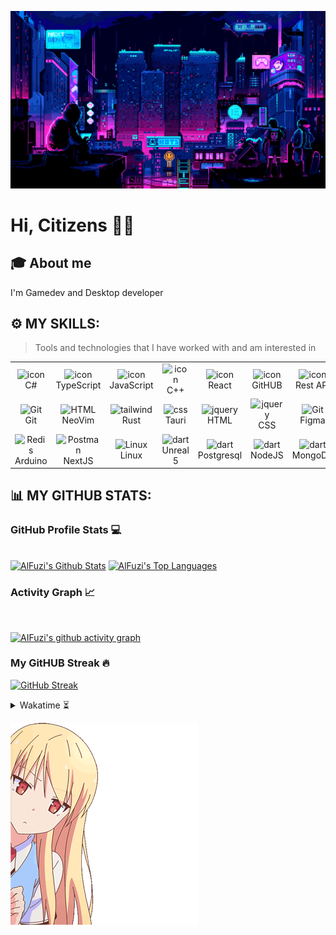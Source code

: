 ![til](./gifs/5927911.gif)

# Hi, Citizens 👋🏼

## 🎓 About me

I'm Gamedev and Desktop developer

## ⚙️ MY SKILLS: 

> Tools and technologies that I have worked with and am interested in

<table align="center">
    <td align="center" width="96">
        <img src="https://techstack-generator.vercel.app/csharp-icon.svg" alt="icon" width="65" height="65" />
      <br>C#
    </td>
    <td align="center" width="96">
        <img src="https://techstack-generator.vercel.app/ts-icon.svg" alt="icon" width="65" height="65" />
      <br>TypeScript
    </td>
    <td align="center" width="96">
        <img src="https://techstack-generator.vercel.app/js-icon.svg" alt="icon" width="65" height="65" />
      <br>JavaScript
    </td>   
    <td align="center" width="96">
        <img src="https://techstack-generator.vercel.app/cpp-icon.svg" alt="icon" width="65" height="65" />
      <br>C++
    </td> 
    <td align="center" width="96">
        <img src="https://techstack-generator.vercel.app/react-icon.svg" alt="icon" width="65" height="65" />
      <br>React
    </td> 
    <td align="center" width="96">
        <img src="https://techstack-generator.vercel.app/github-icon.svg" alt="icon" width="65" height="65" />
      <br>GitHUB
    </td> 
    <td align="center" width="96">
        <img src="https://techstack-generator.vercel.app/restapi-icon.svg" alt="icon" width="65" height="65" />
      <br>Rest API
    </td> 
  </tr>
  <tr>
    <td align="center" width="96">
        <img src="https://skillicons.dev/icons?i=git" width="48" height="48" alt="Git" />
      <br>Git
    </td>
    <td align="center"  width="96">
        <img src="https://skillicons.dev/icons?i=vim" width="48" height="48" alt="HTML" />
      <br>NeoVim
    </td>
    <td align="center" width="96">
        <img src="https://skillicons.dev/icons?i=rust" width="48" height="48" alt="tailwind" />
      <br>Rust
    </td>
    <td align="center" width="96">
        <img src="https://skillicons.dev/icons?i=tauri" width="48" height="48" alt="css" />
      <br>Tauri
    </td>
    <td align="center" width="96">
        <img src="https://skillicons.dev/icons?i=html" width="48" height="48" alt="jquery" />
      <br>HTML
    </td>
        <td align="center" width="96">
        <img src="https://skillicons.dev/icons?i=css" width="48" height="48" alt="jquery" />
      <br>CSS
    </td>
    <td align="center" width="96">
        <img src="https://skillicons.dev/icons?i=figma" width="48" height="48" alt="Git" />
      <br>Figma
    </td>
  </tr>
   <tr>
    <td align="center" width="96">
        <img src="https://skillicons.dev/icons?i=arduino" width="48" height="48" alt="Redis" />
      <br>Arduino
    </td>
    <td align="center" width="96">
        <img src="https://skillicons.dev/icons?i=nextjs" width="48" height="48" alt="Postman" />
      <br>NextJS
    </td>
    <td align="center" width="96">
        <img src="https://skillicons.dev/icons?i=go" width="48" height="48" alt="Linux" />
      <br>Linux
    </td>
    <td align="center" width="96">
        <img src="https://skillicons.dev/icons?i=unreal" width="48" height="48" alt="dart" />
      <br>Unreal 5
    </td>
    <td align="center" width="96">
        <img src="https://skillicons.dev/icons?i=postgres" width="48" height="48" alt="dart" />
      <br>Postgresql
    </td>
     <td align="center" width="96">
        <img src="https://skillicons.dev/icons?i=nodejs" width="48" height="48" alt="dart" />
      <br>NodeJS
    </td>
    <td align="center" width="96">
        <img src="https://skillicons.dev/icons?i=mongodb" width="48" height="48" alt="dart" />
      <br>MongoDB
    </td>
  </tr>
 <tr>
 </tr>
</table>


## 📊 MY GITHUB STATS: 

<h3>GitHub Profile Stats 💻</h3>
  <br/>
    <a href="https://github.com/anuraghazra/github-readme-stats"><img alt="AlFuzi's Github Stats" src="https://github-readme-stats.vercel.app/api/?username=AIFuzi&show_icons=true&count_private=true&theme=synthwave" height="192px"/></a>
  <a href="https://github.com/anuraghazra/github-readme-stats"><img alt="AlFuzi's Top Languages" src="https://github-readme-stats.vercel.app/api/top-langs/?username=AIFuzi&langs_count=8&layout=compact&theme=synthwave" height="192px"/></a>
  <br/>


<h3>Activity Graph 📈</h3>
  <br/>

[![AIFuzi's github activity graph](https://github-readme-activity-graph.vercel.app/graph?username=AIFuzi&theme=react-dark)](https://github.com/ashutosh00710/github-readme-activity-graph)

<h3>My GitHUB Streak 🔥</h3>

[![GitHub Streak](https://streak-stats.demolab.com?user=AIFuzi&theme=transparent&border_radius=4&card_width=500&border=5F27CD&stroke=5F27CD&ring=1DD1A1B9&fire=1FE0AC&currStreakNum=1DD1A1&sideNums=F368E0&currStreakLabel=1DD1A1&sideLabels=FF9FF3&dates=FF6B81)](https://git.io/streak-stats)


<details>
  <summary>Wakatime ⏳</summary>
  <br/>
  <img src="https://wakatime.com/share/@dc77cb55-4864-4bb0-9455-0de80d3420a4/761477e5-4ea6-42a0-84d4-3660d3d054b6.svg">
  <br/>
  <br/>
  <br/>

  <img src="https://wakatime.com/share/@dc77cb55-4864-4bb0-9455-0de80d3420a4/15deae2b-eee1-496d-a8ae-f523529e2b7f.svg">
</details>

![til](./gifs/5LYzTBVoS196gvYvw3zjwHQ23nYQP3Xdqds56ChX-RQ.gif)